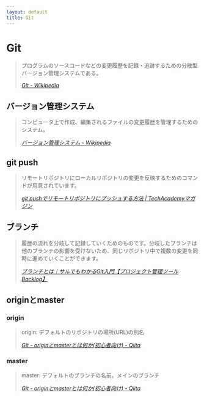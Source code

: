 ```yaml
---
layout: default
title: Git
---
```

# Git

> プログラムのソースコードなどの変更履歴を記録・追跡するための分散型バージョン管理システムである。
> 
> <cite>[Git - Wikipedia](https://ja.wikipedia.org/wiki/Git)</cite>



## バージョン管理システム

> コンピュータ上で作成、編集されるファイルの変更履歴を管理するためのシステム。
> 
> <cite>[バージョン管理システム - Wikipedia](https://ja.wikipedia.org/wiki/%E3%83%90%E3%83%BC%E3%82%B8%E3%83%A7%E3%83%B3%E7%AE%A1%E7%90%86%E3%82%B7%E3%82%B9%E3%83%86%E3%83%A0)</cite>


## git push

> リモートリポジトリにローカルリポジトリの変更を反映するためのコマンドが用意されています。
> 
> <cite>[git pushでリモートリポジトリにプッシュする方法 &#124; TechAcademyマガジン](https://techacademy.jp/magazine/10271)</cite>


## ブランチ

> 履歴の流れを分岐して記録していくためのものです。分岐したブランチは他のブランチの影響を受けないため、同じリポジトリ中で複数の変更を同時に進めていくことができます。
> 
> <cite>[ブランチとは｜サルでもわかるGit入門【プロジェクト管理ツールBacklog】](https://backlog.com/ja/git-tutorial/stepup/01/)</cite>


## originとmaster

### origin

> origin: デフォルトのリポジトリの場所(URL)の別名
> 
> <cite>[Git - originとmasterとは何か(初心者向け) - Qiita](https://qiita.com/seri1234/items/e651b3e108a695a92809)</cite>

### master

> master: デフォルトのブランチの名前。メインのブランチ
> 
> <cite>[Git - originとmasterとは何か(初心者向け) - Qiita](https://qiita.com/seri1234/items/e651b3e108a695a92809)</cite>
